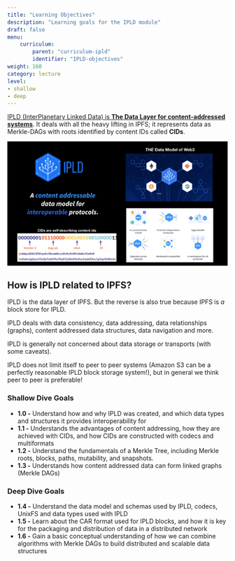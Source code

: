 ```yaml
---
title: "Learning Objectives"
description: "Learning goals for the IPLD module"
draft: false
menu:
    curriculum:
        parent: "curriculum-ipld"
        identifier: "IPLD-objectives"
weight: 160
category: lecture
level:
- shallow
- deep
---
```




[IPLD (InterPlanetary Linked Data) is **The Data Layer for content-addressed systems**](https://blog.ipfs.io/what-is-ipld/). It deals with all the heavy lifting in IPFS; it represents data as Merkle-DAGs with roots identified by content IDs called **CIDs**.

![](ipld-summary.png)

## How is IPLD related to IPFS?

IPLD is the data layer of IPFS. But the reverse is also true because IPFS is _a_ block store for IPLD.

IPLD deals with data consistency, data addressing, data relationships (graphs), content addressed data structures, data navigation and more.

IPLD is generally not concerned about data storage or transports (with some caveats).

IPLD does not limit itself to peer to peer systems (Amazon S3 can be a perfectly reasonable IPLD block storage system!), but in general we think peer to peer is preferable!

### Shallow Dive Goals
* **1.0 -** Understand how and why IPLD was created, and which data types and structures it provides interoperability for
* **1.1 -** Understands the advantages of content addressing, how they are achieved with CIDs, and how CIDs are constructed with codecs and multiformats
* **1.2 -** Understand the fundamentals of a Merkle Tree, including Merkle roots, blocks, paths, mutability, and snapshots.
* **1.3 -** Understands how content addressed data can form linked graphs (Merkle DAGs)

### Deep Dive Goals
* **1.4 -** Understand the data model and schemas used by IPLD, codecs, UnixFS and data types used with IPLD
* **1.5 -** Learn about the CAR format used for IPLD blocks, and how it is key for the packaging and distribution of data in a distributed network
* **1.6 -** Gain a basic conceptual understanding of how we can combine algorithms with Merkle DAGs to build distributed and scalable data structures